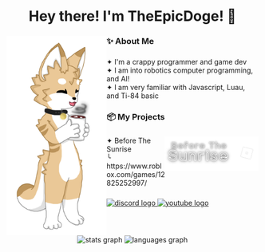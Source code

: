 <h1 align="center">Hey there! I'm TheEpicDoge! 👋</h1>

###

<img align="left" height="400" src="https://raw.githubusercontent.com/TheEpicDoge/TheEpicDoge/main/Resources/KinuHotChoco.png"  />

###

<h3 align="left">✨️ About Me</h3>

###

<p align="left">✦ I'm a crappy programmer and game dev<br>✦ I am into robotics computer programming, and AI!<br>✦ I am very familiar with Javascript, Luau, and Ti-84 basic</p>

###

<h3 align="left">📦 My Projects</h3>

###

<img align="right" height="70" src="https://raw.githubusercontent.com/TheEpicDoge/TheEpicDoge/main/Resources/BeforeTheSunriseTitle.png"  />

###

<p align="left">✦ Before The Sunrise<br>╰ https://www.roblox.com/games/12825252997/</p>

###

<div align="left">
  <a href="https://discordapp.com/users/744680989552541746" target="_blank">
    <img src="https://raw.githubusercontent.com/maurodesouza/profile-readme-generator/master/src/assets/icons/social/discord/default.svg" width="52" height="40" alt="discord logo"  />
  </a>
  <a href="https://www.youtube.com/channel/UCWNZaAAVOJUg1btEsBgzrtQ" target="_blank">
    <img src="https://raw.githubusercontent.com/maurodesouza/profile-readme-generator/master/src/assets/icons/social/youtube/default.svg" width="52" height="40" alt="youtube logo"  />
  </a>
</div>

###

<br clear="both">

<div align="center">
  <img src="https://github-readme-stats.vercel.app/api?username=TheEpicDoge&hide_title=false&hide_rank=false&show_icons=true&include_all_commits=true&count_private=true&disable_animations=false&theme=dracula&locale=en&hide_border=true&order=1" height="150" alt="stats graph"  />
  <img src="https://github-readme-stats.vercel.app/api/top-langs?username=TheEpicDoge&locale=en&hide_title=false&layout=compact&card_width=320&langs_count=5&theme=dracula&hide_border=true&order=2" height="150" alt="languages graph"  />
</div>

###
